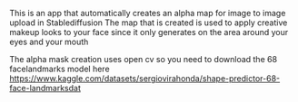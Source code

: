 This is an app that automatically creates an alpha map for image to image upload in Stablediffusion
The map that is created is used to apply creative makeup looks to your face since it only generates on the area around your eyes and your mouth

The alpha mask creation uses open cv so you need to download the 68 facelandmarks model here 
https://www.kaggle.com/datasets/sergiovirahonda/shape-predictor-68-face-landmarksdat
